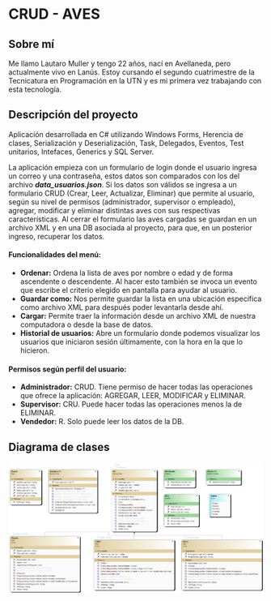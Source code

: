 # CRUD - AVES


## Sobre mí

Me llamo Lautaro Muller y tengo 22 años, nací en Avellaneda, pero actualmente vivo en Lanús. Estoy cursando el segundo cuatrimestre de la Tecnicatura en Programación en la UTN y es mi primera vez trabajando con esta tecnología.





## Descripción del proyecto

Aplicación desarrollada en C# utilizando Windows Forms, Herencia de clases, Serialización y Deserialización, Task, Delegados, Eventos, Test unitarios, Intefaces, Generics y SQL Server.

La aplicación empieza con un formulario de login donde el usuario ingresa un correo y una contraseña, estos datos son comparados con los del archivo ___data_usuarios.json___. Si los datos son válidos se ingresa a un formulario CRUD (Crear, Leer, Actualizar, Eliminar) que permite al usuario, según su nivel de permisos (administrador, supervisor o empleado), agregar, modificar y eliminar distintas aves con sus respectivas características. Al cerrar el formulario las aves cargadas se guardan en un archivo XML y en una DB asociada al proyecto, para que, en un posterior ingreso, recuperar los datos.




#### Funcionalidades del menú:
* __Ordenar:__ Ordena la lista de aves por nombre o edad y de forma ascendente o descendente. Al hacer esto también se invoca un evento que escribe el criterio elegido en pantalla para ayudar al usuario.    
* __Guardar como:__ Nos permite guardar la lista en una ubicación específica como archivo XML para después poder levantarla desde ahí.     
* __Cargar:__ Permite traer la información desde un archivo XML de nuestra computadora o desde la base de datos.     
* __Historial de usuarios:__ Abre un formulario donde podemos visualizar los usuarios que iniciaron sesión últimamente, con la hora en la que lo hicieron.     



#### Permisos según perfil del usuario:
* __Administrador:__ CRUD. Tiene permiso de hacer todas las operaciones que ofrece la aplicación: AGREGAR, LEER, MODIFICAR y ELIMINAR.     
* __Supervisor:__ CRU. Puede hacer todas las operaciones menos la de ELIMINAR.     
* __Vendedor:__ R. Solo puede leer los datos de la DB.     



## Diagrama de clases
![Diagrama de Clases](ClassDiagram1.png)
